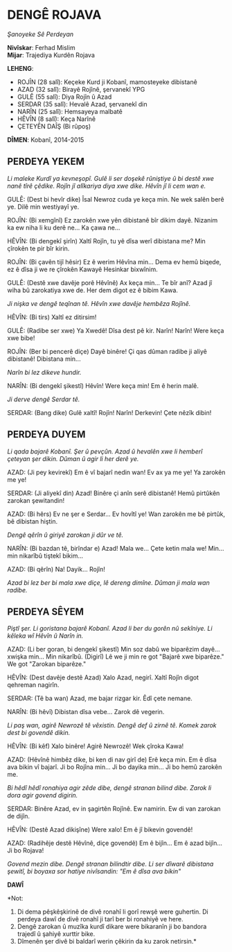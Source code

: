 # DENGÊ ROJAVA
*Şanoyeke Sê Perdeyan*

**Nivîskar**: Ferhad Mislim <br/>
**Mijar**: Trajediya Kurdên Rojava

**LEHENG**:
- ROJÎN (28 salî): Keçeke Kurd ji Kobanî, mamosteyeke dibistanê
- AZAD (32 salî): Birayê Rojînê, şervanekî YPG
- GULÊ (55 salî): Diya Rojîn û Azad
- SERDAR (35 salî): Hevalê Azad, şervanekî din
- NARÎN (25 salî): Hemsayeya malbatê
- HÊVÎN (8 salî): Keça Narînê
- ÇETEYÊN DAÎŞ (Bi rûpoş)

**DÎMEN**: Kobanî, 2014-2015

## PERDEYA YEKEM
*Li maleke Kurdî ya kevneşopî. Gulê li ser doşekê rûniştiye û bi destê xwe nanê tîrê çêdike. Rojîn jî alîkariya diya xwe dike. Hêvîn jî li cem wan e.*

GULÊ: (Dest bi hevîr dike) Îsal Newroz cuda ye keça min. Ne wek salên berê ye. Dilê min westiyayî ye.

ROJÎN: (Bi xemgînî) Ez zarokên xwe yên dibistanê bîr dikim dayê. Nizanim ka ew niha li ku derê ne... Ka çawa ne...

HÊVÎN: (Bi dengekî şirîn) Xaltî Rojîn, tu yê dîsa werî dibistana me? Min çîrokên te pir bîr kirin.

ROJÎN: (Bi çavên tijî hêsir) Ez ê werim Hêvîna min... Dema ev hemû biqede, ez ê dîsa ji we re çîrokên Kawayê Hesinkar bixwînim.

GULÊ: (Destê xwe davêje porê Hêvînê) Ax keça min... Te bîr anî? Azad jî wiha bû zarokatiya xwe de. Her dem digot ez ê bibim Kawa.

*Ji nişka ve dengê teqînan tê. Hêvîn xwe davêje hembêza Rojînê.*

HÊVÎN: (Bi tirs) Xaltî ez ditirsim!

GULÊ: (Radibe ser xwe) Ya Xwedê! Dîsa dest pê kir. Narîn! Narîn! Were keça xwe bibe!

ROJÎN: (Ber bi pencerê diçe) Dayê binêre! Çi qas dûman radibe ji aliyê dibistanê! Dibistana min...

*Narîn bi lez dikeve hundir.*

NARÎN: (Bi dengekî şikestî) Hêvîn! Were keça min! Em ê herin malê.

*Ji derve dengê Serdar tê.*

SERDAR: (Bang dike) Gulê xaltî! Rojîn! Narîn! Derkevin! Çete nêzîk dibin!

## PERDEYA DUYEM
*Li qada bajarê Kobanî. Şer û pevçûn. Azad û hevalên xwe li hemberî çeteyan şer dikin. Dûman û agir li her derê ye.*

AZAD: (Ji pey kevirekî) Em ê vî bajarî nedin wan! Ev ax ya me ye! Ya zarokên me ye!

SERDAR: (Ji aliyekî din) Azad! Binêre çi anîn serê dibistanê! Hemû pirtûkên zarokan şewitandin!

AZAD: (Bi hêrs) Ev ne şer e Serdar... Ev hovîtî ye! Wan zarokên me bê pirtûk, bê dibistan hiştin.

*Dengê qêrîn û giriyê zarokan ji dûr ve tê.*

NARÎN: (Bi bazdan tê, birîndar e) Azad! Mala we... Çete ketin mala we! Min... min nikarîbû tiştekî bikim...

AZAD: (Bi qêrîn) Na! Dayik... Rojîn! 

*Azad bi lez ber bi mala xwe diçe, lê dereng dimîne. Dûman ji mala wan radibe.*

## PERDEYA SÊYEM
*Piştî şer. Li goristana bajarê Kobanî. Azad li ber du gorên nû sekîniye. Li kêleka wî Hêvîn û Narîn in.*

AZAD: (Li ber goran, bi dengekî şikestî) Min soz dabû we biparêzim dayê... xwişka min... Min nikarîbû. (Digirî) Lê we ji min re got "Bajarê xwe biparêze." We got "Zarokan biparêze."

HÊVÎN: (Dest davêje destê Azad) Xalo Azad, negirî. Xaltî Rojîn digot qehreman nagirîn.

SERDAR: (Tê ba wan) Azad, me bajar rizgar kir. Êdî çete nemane.

NARÎN: (Bi hêvî) Dibistan dîsa vebe... Zarok dê vegerin.

*Li paş wan, agirê Newrozê tê vêxistin. Dengê def û zirnê tê. Komek zarok dest bi govendê dikin.*

HÊVÎN: (Bi kêf) Xalo binêre! Agirê Newrozê! Wek çîroka Kawa!

AZAD: (Hêvînê himbêz dike, bi ken di nav girî de) Erê keça min. Em ê dîsa ava bikin vî bajarî. Ji bo Rojîna min... Ji bo dayika min... Ji bo hemû zarokên me.

*Bi hêdî hêdî ronahiya agir zêde dibe, dengê stranan bilind dibe. Zarok li dora agir govend digirin.*

SERDAR: Binêre Azad, ev in şagirtên Rojînê. Ew namirin. Ew di van zarokan de dijîn.

HÊVÎN: (Destê Azad dikişîne) Were xalo! Em ê jî bikevin govendê!

AZAD: (Radihêje destê Hêvînê, diçe govendê) Em ê bijîn... Em ê azad bijîn... Ji bo Rojava!

*Govend mezin dibe. Dengê stranan bilindtir dibe. Li ser dîwarê dibistana şewitî, bi boyaxa sor hatiye nivîsandin: "Em ê dîsa ava bikin"*

**DAWÎ**

*Not: 
1. Di dema pêşkêşkirinê de divê ronahî li gorî rewşê were guhertin. Di perdeya dawî de divê ronahî ji tarî ber bi ronahiyê ve here.
2. Dengê zarokan û muzîka kurdî dikare were bikaranîn ji bo bandora trajedî û şahiyê xurttir bike.
3. Dîmenên şer divê bi baldarî werin çêkirin da ku zarok netirsin.*
